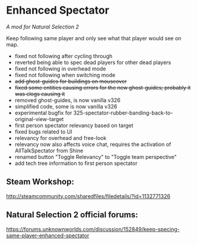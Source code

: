 # Enhanced Spectator
*A mod for Natural Selection 2*

Keep following same player and only see what that player would see on map.

- fixed not following after cycling through
- reverted being able to spec dead players for other dead players
- fixed not following in overhead mode
- fixed not following when switching mode
- ~~add ghost-guides for buildings on mouseover~~
- ~~fixed some entities causing errors for the new ghost-guides; probably it was clogs causing it~~
- removed ghost-guides, is now vanilla v326
- simplified code, some is now vanilla v326
- experimental bugfix for 325-spectator-rubber-banding-back-to-original-view-target
- first person spectator relevancy based on target
- fixed bugs related to UI
- relevancy for overhead and free-look
- relevancy now also affects voice chat, requires the activation of AllTalkSpectator from Shine
- renamed button "Toggle Relevancy" to "Toggle team perspective"
- add tech tree information to first person spectator

## Steam Workshop: 
http://steamcommunity.com/sharedfiles/filedetails/?id=1132771326

## Natural Selection 2 official forums:
https://forums.unknownworlds.com/discussion/152849/keep-specing-same-player-enhanced-spectator
